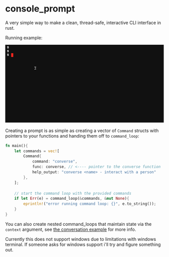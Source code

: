 # console_prompt

A very simple way to make a clean, thread-safe, interactive CLI interface
in rust.

Running example:

![Example GIF](images/demo.gif)


Creating a prompt is as simple as creating a vector of `Command` structs with pointers to your functions and handing them off to `command_loop`:

```rust
fn main(){
    let commands = vec![
        Command{
            command: "converse",
            func: converse, // <---- pointer to the converse function
            help_output: "converse <name> - interact with a person"
        },
    ];

    // start the command loop with the provided commands
    if let Err(e) = command_loop(&commands, &mut None){
        eprintln!("error running command loop: {}", e.to_string());
    }
}
```

You can also create nested command_loops that maintain state via the `context` argument, see [the conversation example](https://github.com/deadjakk/console-prompt/blob/main/examples/conversation.rs#L34) for more info.

Currently this does not support windows due to limitations with windows terminal.
If someone asks for windows support i'll try and figure something out.
